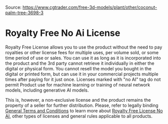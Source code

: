 Source: https://www.cgtrader.com/free-3d-models/plant/other/coconut-palm-tree-3698-3

# Royalty Free No Ai License

Royalty Free License allows you to use the product without the need to pay royalties or other license fees for multiple uses, per volume sold, or some time period of use or sales. You can use it as long as it is incorporated into the product and the 3rd party cannot retrieve it individually in either the digital or physical form. You cannot resell the model you bought in the digital or printed form, but can use it in your commercial projects multiple times after paying for it just once. Licenses marked with "no AI" tag do not permit Product use for machine learning or training of neural network models, including generative AI models.

This is, however, a non-exclusive license and the product remains the property of a seller for further distribution. Please, refer to legally binding [General Terms and Conditions](https://www.cgtrader.com/pages/terms-and-conditions#general-terms-of-licensing) to learn more about [Royalty Free License No AI](https://www.cgtrader.com/pages/terms-and-conditions#royalty-free-license), other types of licenses and general rules applicable to all products.